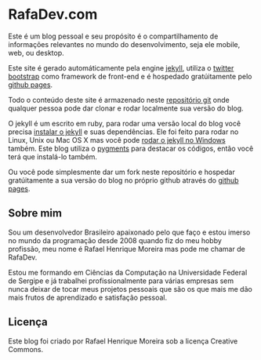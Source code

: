 # RafaDev.com

Este é um blog pessoal e seu propósito é o compartilhamento de informações relevantes no mundo do desenvolvimento, seja ele mobile, web, ou desktop.

Este site é gerado automáticamente pela engine [jekyll][], utiliza o [twitter bootstrap][] como framework de front-end e é hospedado gratúitamente pelo [github pages][].

Todo o conteúdo deste site é armazenado neste [repositório git][] onde qualquer pessoa pode dar clonar e rodar localmente sua versão do blog.

O jekyll é um escrito em ruby, para rodar uma versão local do blog você precisa [instalar o jekyll][] e suas dependências. Ele foi feito para rodar no Linux, Unix ou Mac OS X mas você pode [rodar o jekyll no Windows][] também. Este blog utiliza o [pygments][] para destacar os códigos, então você terá que instalá-lo também.

Ou você pode simplesmente dar um fork neste repositório e hospedar gratúitamente a sua versão do blog no próprio github através do [github pages][].

## Sobre mim

Sou um desenvolvedor Brasileiro apaixonado pelo que faço e estou imerso no mundo da programação desde 2008 quando fiz do meu hobby  profissão, meu nome é Rafael Henrique Moreira mas pode me chamar de RafaDev.

Estou me formando em Ciências da Computação na Universidade Federal de Sergipe e já trabalhei profissionalmente para várias empresas sem nunca deixar de tocar meus projetos pessoais que são os que mais me dão mais frutos de aprendizado e satisfação pessoal.

## Licença

Este blog foi criado por Rafael Henrique Moreira sob a licença Creative Commons.

[jekyll]: http://jekyllrb.com/
[twitter bootstrap]: http://twitter.github.io/bootstrap
[github pages]: http://pages.github.com/
[repositório git]: http://github.com/rafadev7/RafaDev.com
[instalar o jekyll]: http://jekyllrb.com/docs/installation/
[rodar o jekyll no Windows]: http://www.madhur.co.in/blog/2011/09/01/runningjekyllwindows.html
[pygments]: http://pygments.org/


